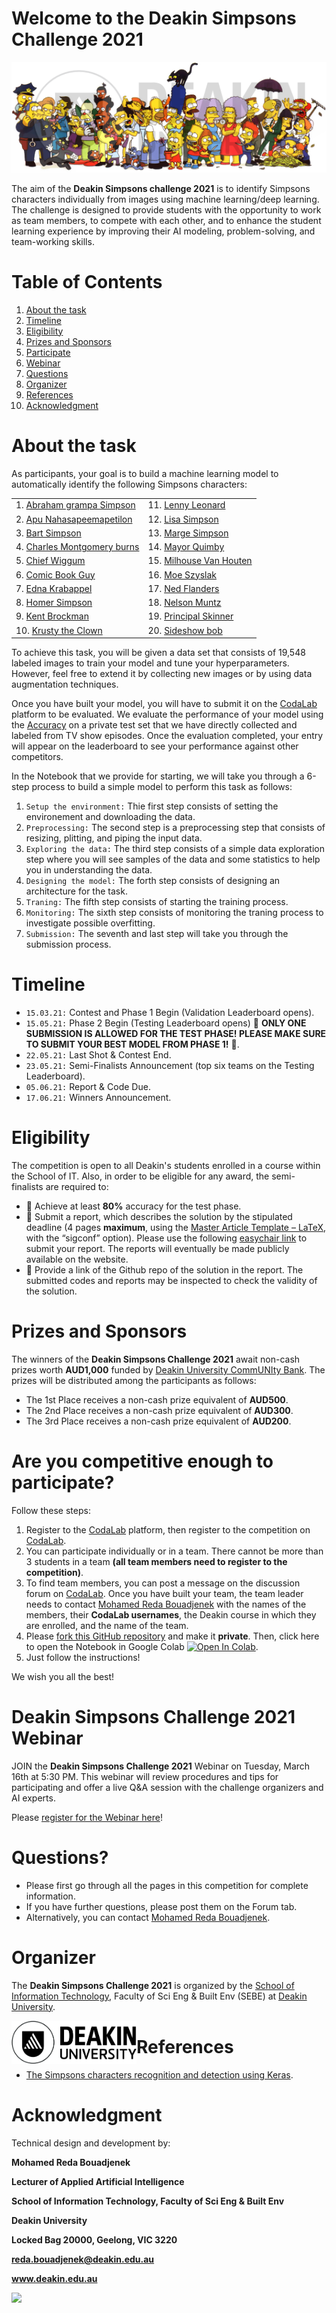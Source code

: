 # Welcome to the Deakin Simpsons Challenge 2021




<p align="center">
  <img src="images/Simpsons_cast2.png">
</p>

The aim of the **Deakin Simpsons challenge 2021** is to identify Simpsons characters individually from images using  machine learning/deep learning. The challenge is designed to provide students with the opportunity to work as team members, to compete with each other, and to enhance the student learning experience by improving their AI modeling, problem-solving, and team-working skills. 


# Table of Contents
1. [About the task](#introduction)
2. [Timeline](#Timeline)
3. [Eligibility](#Eligibility)
4. [Prizes and Sponsors](#Sponsors)
5. [Participate](#participate)
6. [Webinar](#Webinar)
7. [Questions](#Questions)
8. [Organizer](#Organizer)
9. [References](#References)
10. [Acknowledgment](#Acknowledgment)

# About the task <a name="introduction"></a>

As participants, your goal is to build a machine learning model to automatically identify the following Simpsons characters:

<table>
<tr>
  <td> 1. <a href="https://en.wikipedia.org/wiki/Grampa_Simpson" target="_blank" > Abraham grampa Simpson</a> </td>
    <td>11.  <a href="https://simpsons.fandom.com/wiki/Lenny_Leonard" target="_blank" > Lenny Leonard </a> </td>
</tr>
<tr>
      <td> 2. <a href="https://en.wikipedia.org/wiki/Apu_Nahasapeemapetilon" target="_blank" > Apu Nahasapeemapetilon</a> </td>
    <td>12.  <a href="https://en.wikipedia.org/wiki/Lisa_Simpson" target="_blank" > Lisa Simpson </a> </td>
</tr>
<tr>
      <td> 3. <a href="https://en.wikipedia.org/wiki/Bart_Simpson" target="_blank" > Bart Simpson</a> </td>
    <td>13.  <a href="https://en.wikipedia.org/wiki/Marge_Simpson" target="_blank" > Marge Simpson </a> </td>
</tr>
<tr>
      <td> 4. <a href="https://en.wikipedia.org/wiki/Mr._Burns" target="_blank" > Charles Montgomery burns</a> </td>
    <td>14.  <a href="https://en.wikipedia.org/wiki/Mayor_Quimby" target="_blank" > Mayor Quimby </a> </td>
</tr>
<tr>
      <td> 5. <a href="https://en.wikipedia.org/wiki/Chief_Wiggum" target="_blank" > Chief Wiggum</a> </td>
    <td>15.  <a href="https://en.wikipedia.org/wiki/Milhouse_Van_Houten" target="_blank" > Milhouse Van Houten </a> </td>
</tr>
<tr>
      <td> 6. <a href="https://en.wikipedia.org/wiki/Comic_Book_Guy" target="_blank" > Comic Book Guy</a> </td>
    <td>16.  <a href="https://en.wikipedia.org/wiki/Moe_Szyslak" target="_blank" > Moe Szyslak </a> </td>
</tr>
<tr>
      <td> 7. <a href="https://en.wikipedia.org/wiki/Edna_Krabappel" target="_blank" > Edna Krabappel</a> </td>
    <td>17.  <a href="https://en.wikipedia.org/wiki/Ned_Flanders" target="_blank" > Ned Flanders </a> </td>
</tr>
<tr>
      <td> 8. <a href="https://en.wikipedia.org/wiki/Homer_Simpson" target="_blank" > Homer Simpson</a> </td>
    <td>18.  <a href="https://en.wikipedia.org/wiki/Nelson_Muntz" target="_blank" > Nelson Muntz </a> </td>
</tr>
<tr>
      <td> 9. <a href="https://en.wikipedia.org/wiki/Kent_Brockman" target="_blank" > Kent Brockman</a> </td>
    <td>19.  <a href="https://en.wikipedia.org/wiki/Principal_Skinner" target="_blank" > Principal Skinner </a> </td>
</tr>
<tr>
      <td> 10. <a href="https://en.wikipedia.org/wiki/Krusty_the_Clown" target="_blank" > Krusty the Clown</a> </td>
    <td>20.  <a href="https://en.wikipedia.org/wiki/Sideshow_Bob" target="_blank" > Sideshow bob </a> </td>
</tr>
</table>


To achieve this task, you will be given a data set that consists of 19,548 labeled images to train your model and tune your hyperparameters. However, feel free to extend it by collecting new images or by using data augmentation techniques.

Once you have built your model, you will have to submit it on the [CodaLab](https://competitions.codalab.org/competitions/27191?secret_key=f0a7cc3e-7f78-4bb1-8564-95bc2fadafa5) platform to be evaluated. 
We evaluate the performance of your model using the [Accuracy](https://scikit-learn.org/stable/modules/generated/sklearn.metrics.accuracy_score.html)  on a private test set that we have directly collected and labeled from TV show episodes.
Once the evaluation completed, your entry will appear on the leaderboard to see your performance against other competitors.


In the Notebook that we provide for starting, we will take you through  a 6-step process to build a simple model to perform this task as follows:

1. `Setup the environment:` Thie first step consists of setting the environement and downloading the data.
2. `Preprocessing:` The second step is a preprocessing step that consists of resizing, plitting, and piping the input data.
3. `Exploring the data:` The third step consists of a simple data exploration step where you will see samples of the data and some statistics to help you in understanding the data.
4. `Designing the model:` The forth step consists of designing an architecture for the task.
5. `Traning:` The fifth step consists of starting the training process.
6. `Monitoring:` The sixth step consists of monitoring the traning process to investigate possible overfitting.
7. `Submission:` The seventh and last step will take you through the submission process.

# Timeline <a name="Timeline"></a>
- `15.03.21:` Contest and Phase 1 Begin (Validation Leaderboard opens).
- `15.05.21:` Phase 2 Begin (Testing Leaderboard opens) 🚨 **ONLY ONE SUBMISSION IS ALLOWED FOR THE TEST PHASE! PLEASE MAKE SURE TO SUBMIT YOUR BEST MODEL FROM  PHASE 1!** 🚨.
- `22.05.21:` Last Shot & Contest End.
- `23.05.21:` Semi-Finalists Announcement (top six teams on the Testing Leaderboard).
- `05.06.21:` Report & Code Due.
- `17.06.21:` Winners Announcement.

# Eligibility<a name="Eligibility"></a>

The competition is open to all Deakin's students enrolled in a course within the School of IT. Also, in order to be eligible for any award, the semi-finalists are required to:

- 🚨 Achieve at least **80%** accuracy for the test phase.
- 🚨 Submit a report, which describes the solution by the stipulated deadline  (4 pages **maximum**, using the [Master Article Template – LaTeX](https://www.overleaf.com/latex/templates/acm-conference-proceedings-master-template/pnrfvrrdbfwt), with the “sigconf” option). Please use the following [easychair link](https://easychair.org/conferences/?conf=deakinsimpsonschallenge2021) to submit your report. The reports will eventually be made publicly available on the website.
- 🚨 Provide a link of the Github repo of the solution in the report. The submitted codes and reports may be inspected to check the validity of the solution. 



# Prizes and Sponsors<a name="Sponsors"></a>

The winners of the **Deakin Simpsons Challenge 2021** await non-cash prizes worth **AUD1,000** funded by [Deakin University CommUNIty Bank](https://www.bendigobank.com.au/community/universities/community-bank-deakin-university/). The prizes will be distributed among the participants as follows:

- The 1st Place receives a non-cash prize equivalent of **AUD500**.
- The 2nd Place receives a non-cash prize equivalent of **AUD300**.
- The 3rd Place receives a non-cash prize equivalent of **AUD200**.


<!---
The prize money for the challenge is funded by [Deakin University CommUNIty Bank](https://www.bendigobank.com.au/community/universities/community-bank-deakin-university/), Australia.
--->
<!---
<img style="float: left;" src="https://cia.communityenterprisefoundation.com.au/Program/GetLogo/20">
--->




# Are you competitive enough to participate? <a name="participate"></a>

Follow these steps:

1. Register to the [CodaLab](https://competitions.codalab.org/accounts/signup/?next=/) platform, then register to the competition on [CodaLab](https://competitions.codalab.org/competitions/27191?secret_key=f0a7cc3e-7f78-4bb1-8564-95bc2fadafa5).
3. You can participate individually or in a team. There cannot be more than 3 students in a team **(all team members need to register to the competition)**.
4. To find team members, you can post a message on the discussion forum on [CodaLab](https://competitions.codalab.org/competitions/27191?secret_key=f0a7cc3e-7f78-4bb1-8564-95bc2fadafa5). Once you have built your team, the team leader needs to contact [Mohamed Reda Bouadjenek](https://rbouadjenek.github.io/) with the names of the members, their **CodaLab usernames**, the Deakin course in which they are enrolled, and the name of the team.
5. Please [fork this GitHub repository](https://github.com/rbouadjenek/deakin-simpsons-challenge2020/fork) and make it **private**. Then, click here to open the Notebook in Google Colab [![Open In Colab](https://colab.research.google.com/assets/colab-badge.svg)](https://colab.research.google.com/github/rbouadjenek/deakin-simpsons-challenge2020/blob/main/deakin_ai_challenge_training.ipynb). 
6. Just follow the instructions!

We wish you all the best!

# Deakin Simpsons Challenge 2021 Webinar <a name="Webinar"></a>



JOIN the **Deakin Simpsons Challenge 2021** Webinar on Tuesday, March 16th at 5:30 PM. This webinar will review procedures and tips for participating and offer a live Q&A session with the challenge organizers and AI experts.

Please [register for the Webinar here](https://deakin-simpsons-challenge-2021.eventbrite.com)!




# Questions?<a name="Questions"></a>

- Please first go through all the pages in this competition for complete information.
- If you have further questions, please post them on the Forum tab.
- Alternatively, you can  contact [Mohamed Reda Bouadjenek](https://rbouadjenek.github.io/).


# Organizer<a name="Organizer"></a>

The **Deakin Simpsons Challenge 2021** is organized by the [School of Information Technology](https://www.deakin.edu.au/information-technology), Faculty of Sci Eng & Built Env (SEBE) at [Deakin University](https://www.deakin.edu.au/). 
<p>
  <img style="float: left;" src="images/deakin2.png" width="200" >
</p>



# References<a name="References"></a>

- [The Simpsons characters recognition and detection using Keras](https://medium.com/alex-attia-blog/the-simpsons-character-recognition-using-keras-d8e1796eae36).



# Acknowledgment<a name="Acknowledgment"></a>



Technical design and development by:

**Mohamed Reda Bouadjenek**

**Lecturer of Applied Artificial Intelligence**

**School of Information Technology, Faculty of Sci Eng & Built Env**

**Deakin University**

**Locked Bag 20000, Geelong, VIC 3220**

**reda.bouadjenek@deakin.edu.au**

**www.deakin.edu.au**
<!---
<p>
  <img style="float: left;" src="images/deakin2.png" width="200" >
</p>
--->


<p>
  <a href="https://twitter.com/DeakinAI2021" > <img style="float: left;" src="https://irisconnect.com/uk/wp-content/uploads/sites/3/2020/12/twitter-Follow-us-button.png" width="200" > </a>
</p>
